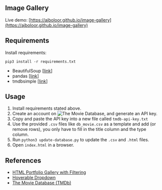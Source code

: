 ## Image Gallery

Live demo: [https://ajboloor.github.io/image-gallery](https://ajboloor.github.io/image-gallery)

## Requirements

Install requirements:
```
pip3 install -r requirements.txt
```

- BeautifulSoup [[link](https://www.crummy.com/software/BeautifulSoup/bs4/doc/)]
- pandas [[link](https://pandas.pydata.org/)]
- tmdbsimple [[link](https://github.com/celiao/tmdbsimple)]

## Usage
1. Install requirements stated above.
2. Create an account on ![The Movie Database](https://www.themoviedb.org/account/signup), and generate an API key.
3. Copy and paste the API key into a new file called `tmdb-api-key.txt`
4. Use the provided `.csv` files like `db_movie.csv` as a template and add (or remove rows), you only have to fill in the title column and the type column.
5. Run `python3 update-database.py` to update the `.csv` and `.html` files.
6. Open `index.html` in a browser.

## References
- [HTML Portfolio Gallery with Filtering](https://www.w3schools.com/howto/howto_js_portfolio_filter.asp)
- [Hoverable Dropdown](https://www.w3schools.com/howto/howto_css_dropdown.asp)
- [The Movie Database (TMDb)](https://www.themoviedb.org/)
